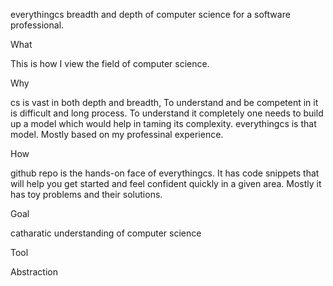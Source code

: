 everythingcs
breadth and depth of computer science for a software professional.

What

This is how I view the field of computer science.

Why

cs is vast in both depth and breadth, To understand and be competent in it is difficult and long process. 
To understand it completely one needs to build up a model which would help in taming its complexity.
everythingcs is that model. Mostly based on my professinal experience.

How

github repo is the hands-on face of everythingcs. It has code snippets that will help you get started and feel confident quickly in a given area. Mostly it has toy problems and their solutions.

Goal

catharatic understanding of computer science

Tool

Abstraction
